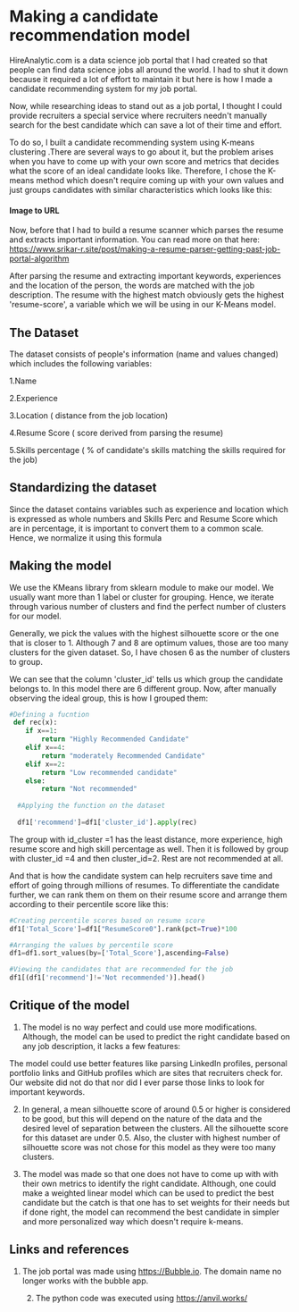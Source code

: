 
# Making a candidate recommendation model

HireAnalytic.com  is a data science job portal that I had created so that people can find data science jobs all around the world. I had to shut it down because it required a lot of effort to maintain it but here is how I made a candidate recommending system for my job portal.


Now, while researching ideas to stand out as a job portal, I thought I could provide recruiters a special service where recruiters needn't manually search for the best candidate which can save a lot of their time and effort.


To do so, I built a candidate recommending system using K-means clustering .There are several ways to go about it, but the problem arises when you have to come up with your own score and metrics that decides what the score of an ideal candidate looks like. Therefore, I chose the K-means method which doesn't require coming up with your own values and just groups candidates with similar characteristics which looks like this:

#### Image to URL

Now, before that I had to build a resume scanner which parses the resume and extracts important information. You can read more on that here: https://www.srikar-r.site/post/making-a-resume-parser-getting-past-job-portal-algorithm


After parsing the resume and extracting important keywords, experiences and the location of the person, the words are matched with the job description. The resume with the highest match obviously gets the highest 'resume-score', a variable which we will be using in our K-Means model.




## The Dataset

The dataset consists of people's information (name and values changed) which includes the following variables:


1.Name

2.Experience

3.Location ( distance from the job location)

4.Resume Score ( score derived from parsing the resume)

5.Skills percentage ( % of candidate's skills matching the skills required for the job)

## Standardizing the dataset

Since the dataset contains variables such as experience and location which is expressed as whole numbers and Skills Perc and Resume Score which are in percentage, it is important to convert them to a common scale. Hence, we normalize it using this formula


## Making the model

We use the KMeans library from sklearn module to make our model. We usually want more than 1 label or cluster for grouping. Hence, we iterate through various number of clusters and find the perfect number of clusters for our model.

 Generally, we pick the values with the highest silhouette score or the one that is closer to 1. Although 7 and 8 are optimum values, those are too many clusters for the given dataset. So, I have chosen 6 as the number of clusters to group.

We can see that the column 'cluster_id' tells us which group the candidate belongs to. In this model there are 6 different group. Now, after manually observing the ideal group, this is how I grouped them:
```python
#Defining a fucntion
 def rec(x):
    if x==1:
        return "Highly Recommended Candidate"
    elif x==4:
        return "moderately Recommended Candidate"
    elif x==2:
        return "Low recommended candidate"
    else:
        return "Not recommended"
        
  #Applying the function on the dataset
  
  df1['recommend']=df1['cluster_id'].apply(rec)
```

The group with id_cluster =1 has the least distance, more experience, high resume score and high skill percentage as well. Then it is followed by group with cluster_id =4 and then cluster_id=2. Rest are not recommended at all.


And that is how the candidate system can help recruiters save time and effort of going through millions of resumes. To differentiate the candidate further, we can rank them on them on their resume score and arrange them according to their percentile score like this:

```python
#Creating percentile scores based on resume score
df1['Total_Score']=df1["ResumeScore0"].rank(pct=True)*100

#Arranging the values by percentile score
df1=df1.sort_values(by=['Total_Score'],ascending=False)

#Viewing the candidates that are recommended for the job
df1[(df1['recommend']!='Not recommended')].head()
```

## Critique of the model

1. The model is no way perfect and could use more modifications. Although, the model can be used to predict the right candidate based on any job description, it lacks a few features:


The model could use better features like parsing LinkedIn profiles, personal portfolio links and GitHub profiles which are sites that recruiters check for. Our website did not do that nor did I ever parse those links to look for important keywords.

2. In general, a mean silhouette score of around 0.5 or higher is considered to be good, but this will depend on the nature of the data and the desired level of separation between the clusters. All the silhouette score for this dataset are under 0.5. Also, the cluster with highest number of silhouette score was not chose for this model as they were too many clusters.

3. The model was made so that one does not have to come up with with their own metrics to identify the right candidate. Although, one could make a weighted linear model which can be used to predict the best candidate but the catch is that one has to set weights for their needs but if done right, the model can recommend the best candidate in simpler and more personalized way which doesn't require k-means.


## Links and references 


1. The job portal was made using https://Bubble.io. The domain name no longer works with the bubble app.

     2. The python code was executed using https://anvil.works/  

